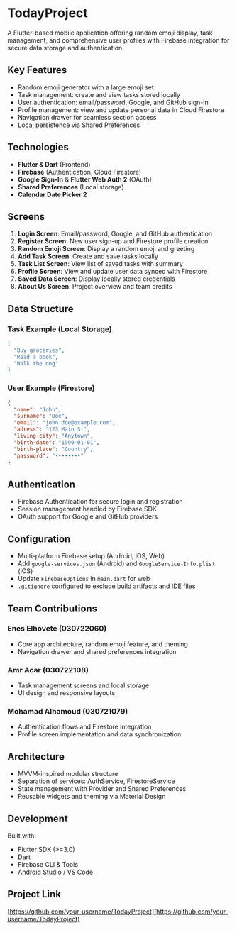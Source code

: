 # TodayProject

A Flutter-based mobile application offering random emoji display, task management, and comprehensive user profiles with Firebase integration for secure data storage and authentication.

## Key Features

- Random emoji generator with a large emoji set
- Task management: create and view tasks stored locally
- User authentication: email/password, Google, and GitHub sign-in
- Profile management: view and update personal data in Cloud Firestore
- Navigation drawer for seamless section access
- Local persistence via Shared Preferences

## Technologies

- **Flutter & Dart** (Frontend)
- **Firebase** (Authentication, Cloud Firestore)
- **Google Sign-In** & **Flutter Web Auth 2** (OAuth)
- **Shared Preferences** (Local storage)
- **Calendar Date Picker 2**

## Screens

1. **Login Screen**: Email/password, Google, and GitHub authentication
2. **Register Screen**: New user sign-up and Firestore profile creation
3. **Random Emoji Screen**: Display a random emoji and greeting
4. **Add Task Screen**: Create and save tasks locally
5. **Task List Screen**: View list of saved tasks with summary
6. **Profile Screen**: View and update user data synced with Firestore
7. **Saved Data Screen**: Display locally stored credentials
8. **About Us Screen**: Project overview and team credits

## Data Structure

### Task Example (Local Storage)

```json
[
  "Buy groceries",
  "Read a book",
  "Walk the dog"
]
```

### User Example (Firestore)

```json
{
  "name": "John",
  "surname": "Doe",
  "email": "john.doe@example.com",
  "adress": "123 Main St",
  "living-city": "Anytown",
  "birth-date": "1990-01-01",
  "birth-place": "Country",
  "password": "••••••••"
}
```

## Authentication

- Firebase Authentication for secure login and registration
- Session management handled by Firebase SDK
- OAuth support for Google and GitHub providers

## Configuration

- Multi-platform Firebase setup (Android, iOS, Web)
- Add `google-services.json` (Android) and `GoogleService-Info.plist` (iOS)
- Update `FirebaseOptions` in `main.dart` for web
- `.gitignore` configured to exclude build artifacts and IDE files

## Team Contributions

### Enes Elhovete (030722060)

- Core app architecture, random emoji feature, and theming
- Navigation drawer and shared preferences integration

### Amr Acar (030722108)

- Task management screens and local storage
- UI design and responsive layouts

### Mohamad Alhamoud (030721079)

- Authentication flows and Firestore integration
- Profile screen implementation and data synchronization

## Architecture

- MVVM-inspired modular structure
- Separation of services: AuthService, FirestoreService
- State management with Provider and Shared Preferences
- Reusable widgets and theming via Material Design

## Development

Built with:

- Flutter SDK (>=3.0)
- Dart
- Firebase CLI & Tools
- Android Studio / VS Code

## Project Link

[https://github.com/your-username/TodayProject](https://github.com/your-username/TodayProject)

